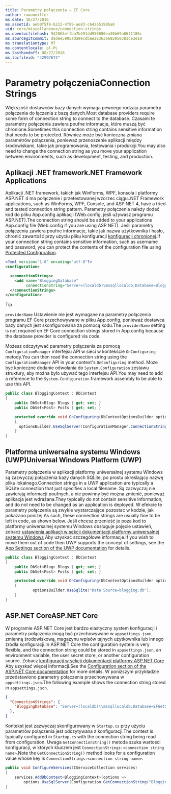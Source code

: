 ```yaml
---
title: Parametry połączenia — EF Core
author: rowanmiller
ms.date: 10/27/2016
ms.assetid: aeb0f5f8-b212-4f89-ae83-c642a5190ba0
uid: core/miscellaneous/connection-strings
ms.openlocfilehash: 942865effba7b491dd950886ea30b69a86f1186c
ms.sourcegitcommit: dadee5905ada9ecdbae28363a682950383ce3e10
ms.translationtype: MT
ms.contentlocale: pl-PL
ms.lasthandoff: 08/27/2018
ms.locfileid: "42997674"
---
```

# <a name="connection-strings"></a><span data-ttu-id="63e0e-102">Parametry połączenia</span><span class="sxs-lookup"><span data-stu-id="63e0e-102">Connection Strings</span></span>

<span data-ttu-id="63e0e-103">Większość dostawców bazy danych wymaga pewnego rodzaju parametry połączenia do łączenia z bazą danych.</span><span class="sxs-lookup"><span data-stu-id="63e0e-103">Most database providers require some form of connection string to connect to the database.</span></span> <span data-ttu-id="63e0e-104">Czasami te parametry połączenia zawiera poufne informacje, które muszą być chronione.</span><span class="sxs-lookup"><span data-stu-id="63e0e-104">Sometimes this connection string contains sensitive information that needs to be protected.</span></span> <span data-ttu-id="63e0e-105">Również może być konieczna zmiana parametrów połączenia, ponieważ przenoszenie aplikacji między środowiskami, takie jak programowania, testowania i produkcji.</span><span class="sxs-lookup"><span data-stu-id="63e0e-105">You may also need to change the connection string as you move your application between environments, such as development, testing, and production.</span></span>

## <a name="net-framework-applications"></a><span data-ttu-id="63e0e-106">Aplikacji .NET framework</span><span class="sxs-lookup"><span data-stu-id="63e0e-106">.NET Framework Applications</span></span>

<span data-ttu-id="63e0e-107">Aplikacji .NET framework, takich jak WinForms, WPF, konsola i platformy ASP.NET 4 ma połączenie i przetestowanej wzorzec ciągu.</span><span class="sxs-lookup"><span data-stu-id="63e0e-107">.NET Framework applications, such as WinForms, WPF, Console, and ASP.NET 4, have a tried and tested connection string pattern.</span></span> <span data-ttu-id="63e0e-108">Parametry połączenia należy dodać kod do pliku App.config aplikacji (Web.config, jeśli używasz programu ASP.NET).</span><span class="sxs-lookup"><span data-stu-id="63e0e-108">The connection string should be added to your applications App.config file (Web.config if you are using ASP.NET).</span></span> <span data-ttu-id="63e0e-109">Jeśli parametry połączenia zawiera poufne informacje, takie jak nazwa użytkownika i hasło, chronić zawartość przy użyciu pliku konfiguracji [konfiguracji chronionej](https://docs.microsoft.com/dotnet/framework/data/adonet/connection-strings-and-configuration-files#encrypting-configuration-file-sections-using-protected-configuration).</span><span class="sxs-lookup"><span data-stu-id="63e0e-109">If your connection string contains sensitive information, such as username and password, you can protect the contents of the configuration file using [Protected Configuration](https://docs.microsoft.com/dotnet/framework/data/adonet/connection-strings-and-configuration-files#encrypting-configuration-file-sections-using-protected-configuration).</span></span>

``` xml
<?xml version="1.0" encoding="utf-8"?>
<configuration>

  <connectionStrings>
    <add name="BloggingDatabase"
         connectionString="Server=(localdb)\mssqllocaldb;Database=Blogging;Trusted_Connection=True;" />
  </connectionStrings>
</configuration>
```

> [!TIP]  
> <span data-ttu-id="63e0e-110">`providerName` Ustawienie nie jest wymagane na parametry połączenia programu EF Core przechowywane w pliku App.config, ponieważ dostawca bazy danych jest skonfigurowana za pomocą kodu.</span><span class="sxs-lookup"><span data-stu-id="63e0e-110">The `providerName` setting is not required on EF Core connection strings stored in App.config because the database provider is configured via code.</span></span>

<span data-ttu-id="63e0e-111">Możesz odczytywać parametry połączenia za pomocą `ConfigurationManager` interfejsu API w sieci w kontekście `OnConfiguring` metody.</span><span class="sxs-lookup"><span data-stu-id="63e0e-111">You can then read the connection string using the `ConfigurationManager` API in your context's `OnConfiguring` method.</span></span> <span data-ttu-id="63e0e-112">Może być konieczne dodanie odwołania do `System.Configuration` zestawu struktury, aby można było używać tego interfejsu API.</span><span class="sxs-lookup"><span data-stu-id="63e0e-112">You may need to add a reference to the `System.Configuration` framework assembly to be able to use this API.</span></span>

``` csharp
public class BloggingContext : DbContext
{
    public DbSet<Blog> Blogs { get; set; }
    public DbSet<Post> Posts { get; set; }

    protected override void OnConfiguring(DbContextOptionsBuilder optionsBuilder)
    {
      optionsBuilder.UseSqlServer(ConfigurationManager.ConnectionStrings["BloggingDatabase"].ConnectionString);
    }
}
```

## <a name="universal-windows-platform-uwp"></a><span data-ttu-id="63e0e-113">Platforma uniwersalna systemu Windows (UWP)</span><span class="sxs-lookup"><span data-stu-id="63e0e-113">Universal Windows Platform (UWP)</span></span>

<span data-ttu-id="63e0e-114">Parametry połączenia w aplikacji platformy uniwersalnej systemu Windows są zazwyczaj połączenia bazy danych SQLite, po prostu określający nazwę pliku lokalnego.</span><span class="sxs-lookup"><span data-stu-id="63e0e-114">Connection strings in a UWP application are typically a SQLite connection that just specifies a local filename.</span></span> <span data-ttu-id="63e0e-115">Są zazwyczaj nie zawierają informacji poufnych, a nie powinny być można zmienić, ponieważ aplikacja jest wdrażana.</span><span class="sxs-lookup"><span data-stu-id="63e0e-115">They typically do not contain sensitive information, and do not need to be changed as an application is deployed.</span></span> <span data-ttu-id="63e0e-116">W efekcie te parametry połączenia są zwykle wystarczające pozostać w kodzie, jak pokazano poniżej.</span><span class="sxs-lookup"><span data-stu-id="63e0e-116">As such, these connection strings are usually fine to be left in code, as shown below.</span></span> <span data-ttu-id="63e0e-117">Jeśli chcesz przenieść je poza kod to platformy uniwersalnej systemu Windows obsługuje pojęcie ustawień, zobacz [ustawienia aplikacji w sekcji dokumentacji platformy uniwersalnej systemu Windows](https://docs.microsoft.com/windows/uwp/app-settings/store-and-retrieve-app-data) Aby uzyskać szczegółowe informacje.</span><span class="sxs-lookup"><span data-stu-id="63e0e-117">If you wish to move them out of code then UWP supports the concept of settings, see the [App Settings section of the UWP documentation](https://docs.microsoft.com/windows/uwp/app-settings/store-and-retrieve-app-data) for details.</span></span>

``` csharp
public class BloggingContext : DbContext
{
    public DbSet<Blog> Blogs { get; set; }
    public DbSet<Post> Posts { get; set; }

    protected override void OnConfiguring(DbContextOptionsBuilder optionsBuilder)
    {
            optionsBuilder.UseSqlite("Data Source=blogging.db");
    }
}
```

## <a name="aspnet-core"></a><span data-ttu-id="63e0e-118">ASP.NET Core</span><span class="sxs-lookup"><span data-stu-id="63e0e-118">ASP.NET Core</span></span>

<span data-ttu-id="63e0e-119">W programie ASP.NET Core jest bardzo elastyczny system konfiguracji i parametry połączenia mogą być przechowywane w `appsettings.json`, zmienną środowiskową, magazynu wpisów tajnych użytkownika lub innego źródła konfiguracji.</span><span class="sxs-lookup"><span data-stu-id="63e0e-119">In ASP.NET Core the configuration system is very flexible, and the connection string could be stored in `appsettings.json`, an environment variable, the user secret store, or another configuration source.</span></span> <span data-ttu-id="63e0e-120">Zobacz [konfiguracji w sekcji dokumentacji platformy ASP.NET Core](https://docs.asp.net/en/latest/fundamentals/configuration.html) Aby uzyskać więcej informacji.</span><span class="sxs-lookup"><span data-stu-id="63e0e-120">See the [Configuration section of the ASP.NET Core documentation](https://docs.asp.net/en/latest/fundamentals/configuration.html) for more details.</span></span> <span data-ttu-id="63e0e-121">W poniższym przykładzie przedstawiono parametry połączenia przechowywana w `appsettings.json`.</span><span class="sxs-lookup"><span data-stu-id="63e0e-121">The following example shows the connection string stored in `appsettings.json`.</span></span>

``` json
{
  "ConnectionStrings": {
    "BloggingDatabase": "Server=(localdb)\\mssqllocaldb;Database=EFGetStarted.ConsoleApp.NewDb;Trusted_Connection=True;"
  },
}
```

<span data-ttu-id="63e0e-122">Kontekst jest zazwyczaj skonfigurowany w `Startup.cs` przy użyciu parametrów połączenia jest odczytywana z konfiguracji.</span><span class="sxs-lookup"><span data-stu-id="63e0e-122">The context is typically configured in `Startup.cs` with the connection string being read from configuration.</span></span> <span data-ttu-id="63e0e-123">Uwaga `GetConnectionString()` metoda szuka wartości konfiguracji, w których kluczem jest `ConnectionStrings:<connection string name>`.</span><span class="sxs-lookup"><span data-stu-id="63e0e-123">Note the `GetConnectionString()` method looks for a configuration value whose key is `ConnectionStrings:<connection string name>`.</span></span>

``` csharp
public void ConfigureServices(IServiceCollection services)
{
    services.AddDbContext<BloggingContext>(options =>
        options.UseSqlServer(Configuration.GetConnectionString("BloggingDatabase")));
}
```
